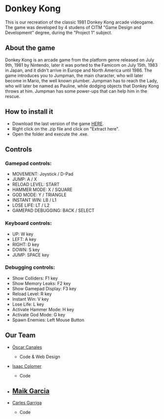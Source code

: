 # Donkey Kong

This is our recreation of the classic 1981 Donkey Kong arcade videogame. The game was developed by 4 studens of CITM "Game Design and Development" degree, during the "Project 1" subject.

## About the game

Donkey Kong is an arcade game from the platform genre released on July 9th, 1981 by Nintendo, later it was ported to the Famicom on July 15th, 1983 in Japan, and it didn't arrive in Europe and North America until 1986. The game introduces you to Jumpman, the main character, who will later become in Mario, the well known plumber. Jumpman has to reach the Lady, who will later be named as Pauline, while dodging objects that Donkey Kong throws at him. Jumpman has some power-ups that can help him in the rescue.

## How to install it
* Download the last version of the game [HERE](https://github.com/FireAlfa/OCIM-Studios-Donkey-Kong/releases/tag/v1.0). 
* Right click on the .zip file and click on "Extract here". 
* Open the folder and execute the .exe.

## Controls

### Gamepad controls:
- MOVEMENT: Joystick / D-Pad
- JUMP: A / X
- RELOAD LEVEL: START
- HAMMER MODE: X / SQUARE
- GOD MODE: Y / TRIANGLE
- INSTANT WIN: LB / L1
- LOSE LIFE: LT / L2
- GAMEPAD DEBUGGING: BACK / SELECT


### Keyboard controls:
- UP: W key
- LEFT: A key
- RIGHT: D key
- DOWN: S key
- JUMP: SPACE key


### Debugging controls:
- Show Colliders: F1 key
- Show Memory Leaks: F2 key
- Show Gamepad Display: F3 key
- Reload Level: R key
- Instant Win: V key
- Lose Life: L key
- Activate Hammer Mode: H key
- Activate God Mode: G key
- Spawn Enemies: Left Mouse Button

## Our Team

* [Òscar Canales](https://github.com/Osvak)  
  - Code & Web Design

* [Isaac Colomer](https://github.com/IsaaColomer)
  - Code
  
* [Maik Garcia](https://github.com/maikgarcia)
  -
* [Carles Garriga](https://github.com/FireAlfa) 
  - Code 
